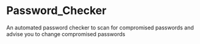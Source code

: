 # Password_Checker
An automated password checker to scan for compromised passwords and advise you to change compromised passwords
